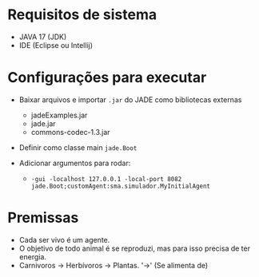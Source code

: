 # Requisitos de sistema

- JAVA 17 (JDK)
- IDE (Eclipse ou Intellij)

# Configurações para executar

- Baixar arquivos e importar `.jar` do JADE como bibliotecas externas  
    - jadeExamples.jar  
    - jade.jar
    - commons-codec-1.3.jar

- Definir como classe main `jade.Boot`
- Adicionar argumentos para rodar:
    - `-gui -localhost 127.0.0.1 -local-port 8082 jade.Boot;customAgent:sma.simulador.MyInitialAgent`


# Premissas

- Cada ser vivo é um agente.
- O objetivo de todo animal é se reproduzi, mas para isso precisa de ter energia.
- Carnivoros -> Herbívoros -> Plantas. '->' (Se alimenta de)